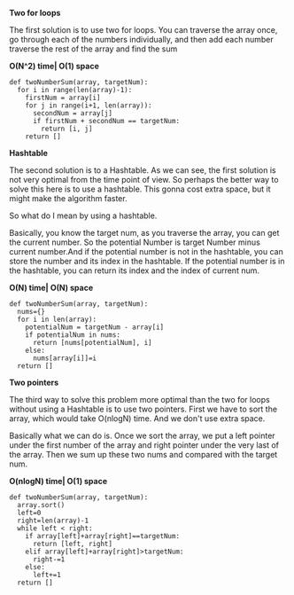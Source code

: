 **Two for loops** 

The first solution is to use two for loops.
You can traverse the array once, go through each of the numbers individually, and then add each number traverse the rest of the array and find the sum

**O(N^2) time| O(1) space**

```
def twoNumberSum(array, targetNum):
  for i in range(len(array)-1):
    firstNum = array[i]
    for j in range(i+1, len(array)):
      secondNum = array[j]
      if firstNum + secondNum == targetNum:
        return [i, j]
    return []
```

**Hashtable**

The second solution is to a Hashtable.
As we can see, the first solution is not very optimal from the time point of view. So perhaps the better way to solve this here is to use a hashtable.
This gonna cost extra space, but it might make the algorithm faster.

So what do I mean by using a hashtable.

Basically, you know the target num, as you traverse the array, you can get the current number. So the potential Number is target Number minus current number.And if the potential number is not in the hashtable, you can store the number and its index in the hashtable. If the potential number is in the hashtable, you can return its index and the index of current num.

**O(N) time| O(N) space**

```
def twoNumberSum(array, targetNum):
  nums={}
  for i in len(array):
    potentialNum = targetNum - array[i]
    if potentialNum in nums:
      return [nums[potentialNum], i]
    else:
      nums[array[i]]=i
  return []
```

**Two pointers**

The third way to solve this problem more optimal than the two for loops without using a Hashtable is to use two pointers. First we have to sort the array, which would take O(nlogN) time. And we don't use extra space.

Basically what we can do is. Once we sort the array, we put a left pointer under the first number of the array and right pointer under the very last of the array.
Then we sum up these two nums and compared with the target num. 

**O(nlogN) time| O(1) space**

```
def twoNumberSum(array, targetNum):
  array.sort()
  left=0
  right=len(array)-1
  while left < right:
    if array[left]+array[right]==targetNum:
      return [left, right]
    elif array[left]+array[right]>targetNum:
      right-=1
    else:
      left+=1
  return []
```    
